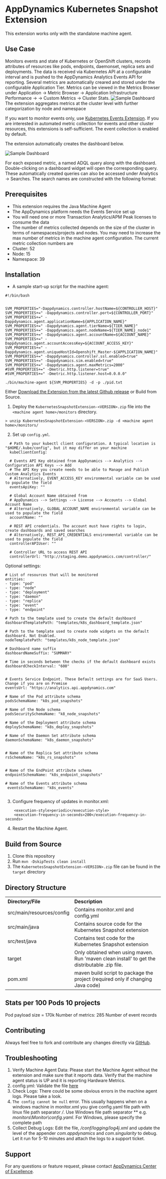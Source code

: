 # AppDynamics Kubernetes Snapshot Extension

This extension works only with the standalone machine agent.

## Use Case

Monitors events and state of Kubernetes or OpenShift clusters, records attributes of resources like pods, endpoints, daemonset, replica sets and deployments.
The data is received via Kubernetes API at a configurable interval and is pushed to the AppDynamics Analytics Events API for reporting. Several metrics are automatically creared
and stored under the configurable Application Tier. Metrics can be viewed in the Metrics Browser under Application -> Metric Browser -> Application Infrastructure Performance
-> <Tier Name> -> Custom Metrics -> Cluster Stats.
![Sample Dashboard](https://github.com/sashaPM/kubernetes-snapshot-extension/blob/master/metrics.png)
The extension aggregates metrics at the cluster level with further categorization by node and namespace

If you want to monitor events only, use [Kubernetes Events Extension](https://github.com/Appdynamics/kubernetes-events-extension).
If you are interested in automated metric collection for events and other cluster resources, this extensions is self-sufficient. The event collection is enabled by default.

The extension automatically creates the dashboard below.

![Sample Dashboard](https://github.com/sashaPM/kubernetes-snapshot-extension/blob/master/dashboard.png)

For each exposed metric, a named ADQL query along with the dashboard. Double-clicking on a dashboard widget will open the corresponding query.
These automatically created queries can also be accessed under Analytics -> Searches. The search names are constructed with the following format:
<Cluster Name. Metric Name>



## Prerequisites

 * This extension requires the Java Machine Agent
 * The AppDynamics platform needs the Events Service set up
 * You will need one or more Transaction Analytics/APM Peak licenses to consume the data
 * The number of metrics collected depends on the size of the cluster in terms of namespaces/projects and nodes. You may need to increase the max number of
 metrics in the machine agent configuration. The current metric collection numbers are
 * Cluster: 52
 * Node: 15
 * Namespace: 39

## Installation

* A sample start-up script for the machine agent:

```
#!/bin/bash


SVM_PROPERTIES="-Dappdynamics.controller.hostName=${CONTROLLER_HOST}"
SVM_PROPERTIES+=" -Dappdynamics.controller.port=${CONTROLLER_PORT}"
SVM_PROPERTIES+=" -Dappdynamics.agent.applicationName=${APPLICATION_NAME}"
SVM_PROPERTIES+=" -Dappdynamics.agent.tierName=${TIER_NAME}"
SVM_PROPERTIES+=" -Dappdynamics.agent.nodeName=${TIER_NAME}_node1"
SVM_PROPERTIES+=" -Dappdynamics.agent.accountName=${ACCOUNT_NAME}"
SVM_PROPERTIES+=" -Dappdynamics.agent.accountAccessKey=${ACCOUNT_ACCESS_KEY}"
SVM_PROPERTIES+=" -Dappdynamics.agent.uniqueHostId=Openshift_Master-${APPLICATION_NAME}"
SVM_PROPERTIES+=" -Dappdynamics.controller.ssl.enabled=true"
SVM_PROPERTIES+=" -Dappdynamics.sim.enabled=true"
SVM_PROPERTIES+=" -Dappdynamics.agent.maxMetrics=2000"
#SVM_PROPERTIES+=" -Dmetric.http.listener=true"
#SVM_PROPERTIES+=" -Dmetric.http.listener.host=0.0.0.0"

./bin/machine-agent ${SVM_PROPERTIES} -d -p ./pid.txt

```

Either [Download the Extension from the latest Github release](https://github.com/sashaPM/kubernetes-snapshot-extension/releases/download/v.0.6/KubernetesSnapshotExtension-0.6.zip) or Build from Source.

1. Deploy the `KubernetesSnapshotExtension-<VERSION>.zip` file into the `<machine agent home>/monitors` directory.

  `> unzip KubernetesSnapshotExtension-<VERSION>.zip -d <machine agent home>/monitors/`

2. Set up `config.yml`.
  ```
    # Path to your kubectl client configuration. A typical location is "$HOME/.kube/config", but it may differ on your machine
    kubeClientConfig:

    # Events API Key obtained from AppDynamics --> Analytics --> Configuration API Keys --> Add
    # The API Key you create needs to be able to Manage and Publish Custom Analytics Events
    # Alternatively, EVENT_ACCESS_KEY environmental variable can be used to populate the field
    eventsApiKey: ""

    # Global Account Name obtained from
    # AppDynamics --> Settings --> License --> Accounts --> Global Account Name
    # Alternatively, GLOBAL_ACCOUNT_NAME environmental variable can be used to populate the field
    accountName: ""

    # REST API credentials. The account must have rights to login, create dashboards and saved searches
    # Alternatively, REST_API_CREDENTIALS environmental variable can be used to populate the field
    controllerAPIUser: ""

    # Controller URL to access REST API
    controllerUrl: "http://staging.demo.appdynamics.com/controller/"
  ```
  Optional settings:

  ```
  # List of resources that will be monitored
  entities:
  - type: "pod"
  - type: "node"
  - type: "deployment"
  - type: "daemon"
  - type: "replica"
  - type: "event"
  - type: "endpoint"

  # Path to the template used to create the default dashboard
  dashboardTemplatePath: "templates/k8s_dashboard_template.json"

  # Path to the template used to create node widgets on the default dashboard. Not Enabled.
  nodeTemplatePath: "templates/k8s_node_template.json"

  # Dashboard name suffix
  dashboardNameSuffix: "SUMMARY"

  # Time in seconds between the checks if the default dashboard exists
  dashboardCheckInterval: "600"


  # Events Service Endpoint. These Default settings are for SaaS Users. Change if you are on Premise
  eventsUrl: "https://analytics.api.appdynamics.com"

  # Name of the Pod attribute schema
  podsSchemaName: "k8s_pod_snapshots"

  # Name of the Node schema
  podsSecuritySchemaName: "k8_node_snapshots"

  # Name of the Deployment attribute schema
  deploySchemaName: "k8s_deploy_snapshots"

  # Name of the Daemon Set attribute schema
  daemonSchemaName: "k8s_daemon_snapshots"


  # Name of the Replica Set attribute schema
  rsSchemaName: "k8s_rs_snapshots"


  # Name of the EndPoint attribute schema
  endpointSchemaName: "k8s_endpoint_snapshots"

  # Name of the Events attribute schema
   eventsSchemaName: "k8s_events"


  ```

3. Configure frequency of updates in monitor.xml:

```
    <execution-style>periodic</execution-style>
    <execution-frequency-in-seconds>200</execution-frequency-in-seconds>
```

4. Restart the Machine Agent.

## Build from Source

1. Clone this repository
2. Run `mvn -DskipTests clean install`
3. The `KubernetesSnapshotExtension-<VERSION>.zip` file can be found in the `target` directory

## Directory Structure

<table><tbody>
<tr>
<th align = 'left'> Directory/File </th>
<th align = 'left'> Description </th>
</tr>
<tr>
<td class='confluenceTd'> src/main/resources/config </td>
<td class='confluenceTd'> Contains monitor.xml and config.yml</td>
</tr>
<tr>
<td class='confluenceTd'> src/main/java </td>
<td class='confluenceTd'> Contains source code for the Kubernetes Snapshot extension </td>
</tr>
<tr>
<td class='confluenceTd'> src/test/java </td>
<td class='confluenceTd'> Contains test code for the Kubernetes Snapshot extension </td>
</tr>
<tr>
<td class='confluenceTd'> target </td>
<td class='confluenceTd'> Only obtained when using maven. Run 'maven clean install' to get the distributable .zip file. </td>
</tr>
<tr>
<td class='confluenceTd'> pom.xml </td>
<td class='confluenceTd'> maven build script to package the project (required only if changing Java code) </td>
</tr>
</tbody>
</table>

## Stats per 100 Pods 10 projects
Pod payload size = 170k
Number of metrics: 285
Number of event records

## Contributing

Always feel free to fork and contribute any changes directly via [GitHub](https://github.com/sashaPM/kubernetes-snapshot-extension).

## Troubleshooting

1. Verify Machine Agent Data: Please start the Machine Agent without the extension and make sure that it reports data. Verify that the machine agent status is UP and it is reporting Hardware Metrics.
2. config.yml: Validate the file [here](http://www.yamllint.com/)
3. Check Logs: There could be some obvious errors in the machine agent logs. Please take a look.
4. `The config cannot be null` error.
   This usually happens when on a windows machine in monitor.xml you give config.yaml file path with linux file path separator */*. Use Windows file path separator *\* e.g. *monitors\Monitor\config.yaml*. For Windows, please specify
   the complete path
5. Collect Debug Logs: Edit the file, *<MachineAgent>/conf/logging/log4j.xml* and update the level of the appender *com.appdynamics* and *com.singularity* to debug. Let it run for 5-10 minutes and attach the logs to a support ticket.

## Support

For any questions or feature request, please contact [AppDynamics Center of Excellence](mailto:help@appdynamics.com).

